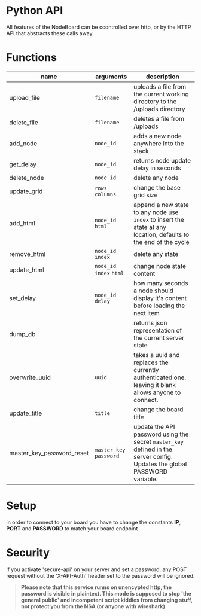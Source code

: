 # Python API
All features of the NodeBoard can be ccontrolled over http, or by the HTTP API that abstracts these calls away.

# Functions
|name|arguments|description
|---|---|---
upload_file|`filename`|uploads a file from the current working directory to the /uploads directory
delete_file|`filename`|deletes a file from /uploads
add_node|`node_id`| adds a new node anywhere into the stack
get_delay|`node_id`| returns node update delay in seconds
delete_node|`node_id`|delete any node
update_grid|`rows` `columns`|change the base grid size
add_html|`node_id` `html`|append a new state to any node use `index` to insert the state at any location, defaults to the end of the cycle
remove_html|`node_id` `index`| delete any state
update_html|`node_id` `index` `html`|change node state content
set_delay|`node_id` `delay`| how many seconds a node should display it's content before loading the next item
dump_db| |returns json representation of the current server state
overwrite_uuid|`uuid`|takes a uuid and replaces the currently authenticated one. leaving it blank allows anyone to connect.
update_title|`title`|change the board title
master_key_password_reset|`master_key` `password`|update the API password using the secret `master_key` defined in the server config. Updates the global PASSWORD variable.

# Setup
in order to connect to your board you have to change the constants **IP**, **PORT** and **PASSWORD**
to match your board endpoint

# Security
if you activate 'secure-api' on your server and set a password, any POST request without
the 'X-API-Auth' header set to the password will be ignored.

>**Please note that this service runns on unencypted http, the password is visible in plaintext.
This mode is supposed to stop 'the general public' and incompetent script kiddies from
changing stuff, not protect you from the NSA (or anyone with wireshark)**
